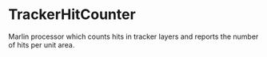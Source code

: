 # TrackerHitCounter
Marlin processor which counts hits in tracker layers and reports the number of hits per unit area.

